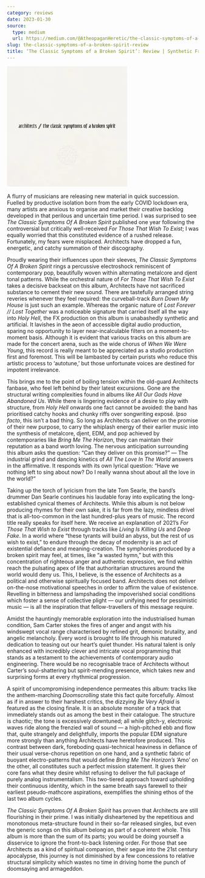 ```yaml
---
category: reviews
date: 2023-01-30
source:
  type: medium
  url: https://medium.com/@AtheopaganHeretic/the-classic-symptoms-of-a-broken-spirit-review-bced7628fc20
slug: the-classic-symptoms-of-a-broken-spirit-review
title: ‘The Classic Symptoms of a Broken Spirit’: Review | Synthetic Frenzy
---
```


![**“We fell in love with a death machine.”**](1_g0zTF9J7Oj4vQYk55oUhFg.webp)

A flurry of musicians are releasing new material in quick succession. Fuelled by productive isolation born from the early COVID lockdown era, many artists are anxious to organise and market their creative backlog developed in that perilous and uncertain time period. I was surprised to see *The Classic Symptoms Of A Broken Spirit* published one year following the controversial but critically well-received *For Those That Wish To Exist*; I was equally worried that this constituted evidence of a rushed release. Fortunately, my fears were misplaced. Architects have dropped a fun, energetic, and catchy summation of their discography.

Proudly wearing their influences upon their sleeves, *The Classic Symptoms Of A Broken Spirit* rings a percussive electroshock reminiscent of contemporary pop, beautifully woven within alternating metalcore and djent tonal patterns. While the orchestral nature of *For Those That Wish To Exist* takes a decisive backseat on this album, Architects have not sacrificed substance to cement their new sound. There are tastefully arranged string reveries whenever they feel required: the curveball-track *Burn Down My House* is just such an example. Whereas the organic nature of *Lost Forever // Lost Together* was a noticeable signature that carried itself all the way into *Holy Hell*, the FX production on this album is unabashedly synthetic and artificial. It lavishes in the aeon of accessible digital audio production, sparing no opportunity to layer near-incalculable filters on a moment-to-moment basis. Although it is evident that various tracks on this album are made for the concert arena, such as the wide chorus of *When We Were Young*, this record is really meant to be appreciated as a studio production first and foremost. This will be lambasted by certain purists who reduce this artistic process to ‘autotune,’ but those unfortunate voices are destined for impotent irrelevance.

This brings me to the point of boiling tension within the old-guard Architects fanbase, who feel left behind by their latest excursions. Gone are the structural writing complexities found in albums like *All Our Gods Have Abandoned Us*. While there is lingering evidence of a desire to play with structure, from *Holy Hell* onwards one fact cannot be avoided: the band has prioritised catchy hooks and chunky riffs over songwriting exposé. *Ipso facto*, this isn’t a bad thing. So long as Architects can deliver on the promise of their new purpose, to carry the whiplash energy of their earlier music into the synthesis of metalcore, djent, EDM, and pop achieved by contemporaries like *Bring Me The Horizon*, they can maintain their reputation as a band worth loving. The nervous anticipation surrounding this album asks the question: “Can they deliver on this promise?” — The industrial grind and dancing kinetics of *All The Love In The World* answers in the affirmative. It responds with its own lyrical question: “Have we nothing left to sing about now? Do I really wanna shout about all the love in the world?”

Taking up the torch of lyricism from the late Tom Searle, the band’s drummer Dan Searle continues his laudable foray into explicating the long-established cynical themes of Architects. While this album is not below producing rhymes for their own sake, it is far from the lazy, mindless drivel that is all-too-common in the last hundred-plus years of music. The record title really speaks for itself here. We receive an explanation of 2021’s *For Those That Wish to Exist* through tracks like *Living Is Killing Us* and *Deep Fake*. In a world where “these tyrants will build an abyss, but the rest of us wish to exist,” to endure through the decay of modernity is an act of existential defiance and meaning-creation. The symphonies produced by a broken spirit may feel, at times, like “a wasted hymn,” but with this concentration of righteous anger and authentic expression, we find within reach the pulsating apex of life that authoritarian structures around the world would deny us. This, I believe, is the essence of Architects as a political and otherwise spiritually focused band. Architects does not deliver on-the-nose motivational speeches in order to affirm the value of existence. Revelling in bitterness and lampshading the impoverished social conditions which foster a sense of collective plight — our unifying need for pessimistic music — is all the inspiration that fellow-travellers of this message require.

Amidst the hauntingly memorable exploration into the industrialised human condition, Sam Carter stokes the fires of anger and angst with his windswept vocal range characterised by refined grit, demonic brutality, and angelic melancholy. Every word is brought to life through his matured dedication to teasing out our heart’s quiet thunder. His natural talent is only enhanced with incredibly clever and intricate vocal programming that stands as a testament to the achievements of contemporary audio engineering. There would be no recognisable trace of Architects without Carter’s soul-shattering but spirit-mending presence, which takes new and surprising forms at every rhythmical progression.

A spirit of uncompromising independence permeates this album: tracks like the anthem-marching *Doomscrolling* state this fact quite forcefully. Almost as if in answer to their harshest critics, the dizzying *Be Very Afraid* is featured as the closing finale. It is an absolute monster of a track that immediately stands out as among the best in their catalogue. The structure is chaotic; the tone is excessively downtuned; all while glitch-y, electronic waves ride along the frenzied wall of sound — a high-pitched ebb and flow that, quite strangely and delightfully, imports the popular EDM signature more strongly than anything Architects have heretofore produced. This contrast between dark, foreboding quasi-technical heaviness in defiance of their usual verse-chorus repetition on one hand, and a synthetic fabric of buoyant electro-patterns that would define *Bring Me The Horizon’s* ‘Amo’ on the other, all constitutes such a perfect mission statement. It gives their core fans what they desire whilst refusing to deliver the full package of purely analog instrumentalism. This two-tiered approach toward upholding their continuous identity, which in the same breath says farewell to their earliest pseudo-mathcore aspirations, exemplifies the shining ethos of the last two album cycles.

*The Classic Symptoms Of A Broken Spirit* has proven that Architects are still flourishing in their prime. I was initially disheartened by the repetitious and monotonous meta-structure found in their so-far released singles, but even the generic songs on this album belong as part of a coherent whole. This album is more than the sum of its parts; you would be doing yourself a disservice to ignore the front-to-back listening order. For those that see Architects as a kind of spiritual companion, their segue into the 21st century apocalypse, this journey is not diminished by a few concessions to relative structural simplicity which wastes no time in driving home the punch of doomsaying and armageddon.
